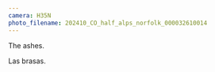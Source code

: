 ```yaml
---
camera: H35N
photo_filename: 202410_CO_half_alps_norfolk_000032610014
---
```


The ashes.

Las brasas.

